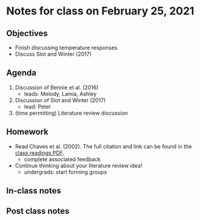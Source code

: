 # Notes for class on February 25, 2021

## Objectives
- Finish discussing temperature responses
- Discuss Slot and Winter (2017)

## Agenda
1. Discussion of Bennie et al. (2016)
	- leads: Melody, Lamia, Ashley
2. Discussion of Slot and Winter (2017)
	- lead: Peter
3. (time permitting) Literature review discussion

## Homework
- Read Chaves et al. (2002). The full citation and link can be found in the 
[class readings PDF](../Readings/readings_ecophys_sp2021.pdf).
	- complete associated feedback
- Continue thinking about your literature review idea!
	- undergrads: start forming groups

## In-class notes

## Post class notes